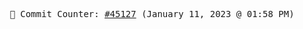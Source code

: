 <p align="center">
    <samp>
        📮 Commit Counter: <a href="https://github.com/Javascript-void0/Javascript-void0/commits/main">#45127</a> (January 11, 2023 @ 01:58 PM)
    </samp>
</p>